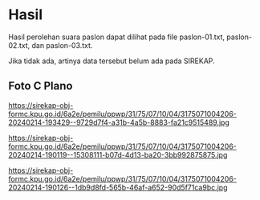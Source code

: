 # Hasil

Hasil perolehan suara paslon dapat dilihat pada file paslon-01.txt, paslon-02.txt, dan paslon-03.txt.

Jika tidak ada, artinya data tersebut belum ada pada SIREKAP.

## Foto C Plano

https://sirekap-obj-formc.kpu.go.id/6a2e/pemilu/ppwp/31/75/07/10/04/3175071004206-20240214-193429--9729d7f4-a31b-4a5b-8883-fa21c9515489.jpg

https://sirekap-obj-formc.kpu.go.id/6a2e/pemilu/ppwp/31/75/07/10/04/3175071004206-20240214-190119--15308111-b07d-4d13-ba20-3bb992875875.jpg

https://sirekap-obj-formc.kpu.go.id/6a2e/pemilu/ppwp/31/75/07/10/04/3175071004206-20240214-190126--1db9d8fd-565b-46af-a652-90d5f71ca9bc.jpg
